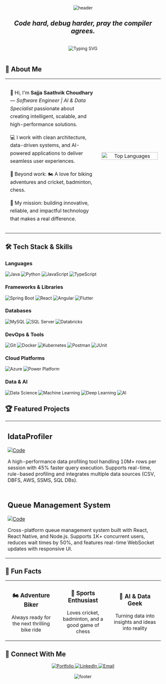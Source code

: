 <div align="center">
  <img src= "https://capsule-render.vercel.app/api?type=blur&height=260&color=timeGradient&text=Sajja%20Saathvik%20Choudhary&section=header&reversal=true&textBg=false&fontColor=f8f8ff&animation=fadeIn&stroke=000fff&strokeWidth=0.5" alt="header"/>
</div>


<div align="center">
  <h2><i>Code hard, debug harder, pray the compiler agrees.</i></h2>
  <br>
  <img src= "https://readme-typing-svg.herokuapp.com?font=Fira+Code&size=24&duration=3000&pause=500&color=6A5ACD&center=true&vCenter=true&width=800&repeat=true&lines=Software+Engineer+%7C+AI+%26+Data+Specialist;Sports+Enthusiast;Chess+Player;Avid+Biker;Adventurer+at+Heart"    alt="Typing SVG" />
</div>

<br>

## 🧩 About Me

<table width="100%" style="border-collapse: collapse;">
  <tr>
    <!-- Left Column -->
    <td style="width: 60%; vertical-align: top; padding: 16px; line-height: 1.6;">
  <p>👋 Hi, I'm <strong>Sajja Saathvik Choudhary</strong> — 
    <em>Software Engineer | AI & Data Specialist</em> 
    passionate about creating intelligent, scalable, and high-performance solutions.
  </p>

  <p>💻 I work with clean architecture, data-driven systems, and AI-powered applications to deliver seamless user experiences.</p>

  <p>🏏 Beyond work: 🏍️ A love for biking adventures and cricket, badminton, chess.</p>

  <p>🚀 My mission: building innovative, reliable, and impactful technology that makes a real difference.</p>
</td>
    <!-- Right Column -->
    <td width="40%" align="center" style="vertical-align: middle; padding: 10px;">
      <img src="https://github-readme-stats.vercel.app/api/top-langs/?username=Saathvik-Choudhary&layout=compact&theme=tokyonight&hide_border=true" 
           alt="Top Languages" 
           width="100%">
    </td>
  </tr>
</table>



## 🛠️ Tech Stack & Skills

<div align="left">
  <h3>Languages</h3>
  <p>
    <img src="https://img.shields.io/badge/Java-007396?style=for-the-badge&logo=java&logoColor=white" alt="Java" />
    <img src="https://img.shields.io/badge/Python-3776AB?style=for-the-badge&logo=python&logoColor=white" alt="Python" />
    <img src="https://img.shields.io/badge/JavaScript-F7DF1E?style=for-the-badge&logo=javascript&logoColor=black" alt="JavaScript" />
    <img src="https://img.shields.io/badge/TypeScript-3178C6?style=for-the-badge&logo=typescript&logoColor=white" alt="TypeScript" />
  </p>

  <h3>Frameworks & Libraries</h3>
  <p>
    <img src="https://img.shields.io/badge/Spring%20Boot-6DB33F?style=for-the-badge&logo=springboot&logoColor=white" alt="Spring Boot" />
    <img src="https://img.shields.io/badge/React-61DAFB?style=for-the-badge&logo=react&logoColor=black" alt="React" />
    <img src="https://img.shields.io/badge/Angular-DD0031?style=for-the-badge&logo=angular&logoColor=white" alt="Angular" />
    <img src="https://img.shields.io/badge/Flutter-02569B?style=for-the-badge&logo=flutter&logoColor=white" alt="Flutter" />
  </p>

  <h3>Databases</h3>
  <p>
    <img src="https://img.shields.io/badge/MySQL-4479A1?style=for-the-badge&logo=mysql&logoColor=white" alt="MySQL" />
    <img src="https://img.shields.io/badge/SQL%20Server-CC2927?style=for-the-badge&logo=microsoftsqlserver&logoColor=white" alt="SQL Server" />
    <img src="https://img.shields.io/badge/Databricks-FF3621?style=for-the-badge&logo=databricks&logoColor=white" alt="Databricks" />
  </p>

  <h3>DevOps & Tools</h3>
  <p>
    <img src="https://img.shields.io/badge/Git-F05032?style=for-the-badge&logo=git&logoColor=white" alt="Git" />
    <img src="https://img.shields.io/badge/Docker-2496ED?style=for-the-badge&logo=docker&logoColor=white" alt="Docker" />
    <img src="https://img.shields.io/badge/Kubernetes-326CE5?style=for-the-badge&logo=kubernetes&logoColor=white" alt="Kubernetes" />
    <img src="https://img.shields.io/badge/Postman-FF6C37?style=for-the-badge&logo=postman&logoColor=white" alt="Postman" />
    <img src="https://img.shields.io/badge/JUnit-25A162?style=for-the-badge&logo=junit5&logoColor=white" alt="JUnit" />
  </p>

  <h3>Cloud Platforms</h3>
  <p>
    <img src="https://img.shields.io/badge/Azure-0078D4?style=for-the-badge&logo=microsoftazure&logoColor=white" alt="Azure" />
    <img src="https://img.shields.io/badge/Power%20Platform-742774?style=for-the-badge&logo=powerbi&logoColor=white" alt="Power Platform" />
  </p>

  <h3>Data & AI</h3>
  <p>
    <img src="https://img.shields.io/badge/Data%20Science-FF6F00?style=for-the-badge&logo=databricks&logoColor=white" alt="Data Science" />
    <img src="https://img.shields.io/badge/Machine%20Learning-102230?style=for-the-badge&logo=python&logoColor=white" alt="Machine Learning" />
    <img src="https://img.shields.io/badge/Deep%20Learning-FF6F00?style=for-the-badge&logo=tensorflow&logoColor=white" alt="Deep Learning" />
    <img src="https://img.shields.io/badge/AI-000000?style=for-the-badge&logo=openai&logoColor=white" alt="AI" />
  </p>
</div>


## 🏆 Featured Projects

<div align="center">
  <table>
    <tr>
      <td width="50%">
        <h2 align="left">IdataProfiler</h2>
        <p align="left">
          <a href="https://github.com/Saathvik-Choudhary/IdataProfiler" target="_blank">
            <img src="https://img.shields.io/badge/Code-181717?style=for-the-badge&logo=github&logoColor=white" alt="Code" />
          </a>
        </p>
        <p>A high-performance data profiling tool handling 10M+ rows per session with 45% faster query execution. Supports real-time, rule-based profiling and integrates multiple data sources (CSV, DBFS, AWS, SSMS, SQL DBs).</p>
      </td>
    <tr>
      <td width="50%">
        <h2 align="left">Queue Management System</h2>
        <p align="left">
          <a href="https://github.com/Saathvik-Choudhary/Queue-Management-System" target="_blank">
            <img src="https://img.shields.io/badge/Code-181717?style=for-the-badge&logo=github&logoColor=white" alt="Code" />
          </a>
        </p>
        <p>Cross-platform queue management system built with React, React Native, and Node.js. Supports 1K+ concurrent users, reduces wait times by 50%, and features real-time WebSocket updates with responsive UI.</p>
      </td>
    </tr>
  </table>
</div>

## 🧠 Fun Facts

<div align="center">
  <table>
    <tr>
      <td width="33%">
        <div align="center">
          <h3>🏍️ Adventure Biker</h3>
          <p>Always ready for the next thrilling bike ride</p>
        </div>
      </td>
      <td width="33%">
        <div align="center">
          <h3>🏏 Sports Enthusiast</h3>
          <p>Loves cricket, badminton, and a good game of chess</p>
        </div>
      </td>
      <td width="33%">
        <div align="center">
          <h3>🤖 AI & Data Geek</h3>
          <p>Turning data into insights and ideas into reality</p>
        </div>
      </td>
    </tr>
  </table>
</div>


## 🔗 Connect With Me

<div align="center">
  <a href="https://Saathvik-Choudhary.github.io/" target="_blank">
    <img src="https://img.shields.io/badge/Portfolio-000000?style=for-the-badge&logo=vercel&logoColor=white" alt="Portfolio" />
  </a>
  <a href="https://www.linkedin.com/in/saathvik-choudhary/" target="_blank">
    <img src="https://img.shields.io/badge/LinkedIn-0077B5?style=for-the-badge&logo=linkedin&logoColor=white" alt="LinkedIn" />
  </a>
  <a href="mailto:saathvikchoudhary@gmail.com">
    <img src="https://img.shields.io/badge/Email-D14836?style=for-the-badge&logo=gmail&logoColor=white" alt="Email" />
  </a>
<!--   <a href="" target="_blank">
    <img src="https://img.shields.io/badge/Resume-4285F4?style=for-the-badge&logo=read-the-docs&logoColor=white" alt="Resume" />
  </a> -->
</div>

<br>

<div align="center">
  <img src="https://capsule-render.vercel.app/api?type=waving&height=100&color=timeGradient&section=footer&reversal=true&textBg=false&fontColor=f8f8ff&animation=fadeIn&stroke=000fff&strokeWidth=0.5" alt="footer" />
</div>
